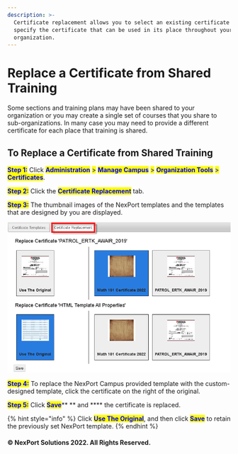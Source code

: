 ```yaml
---
description: >-
  Certificate replacement allows you to select an existing certificate and
  specify the certificate that can be used in its place throughout your
  organization.
---
```


# Replace a Certificate from Shared Training

Some sections and training plans may have been shared to your organization or you may create a single set of courses that you share to sub-organizations. In many case you may need to provide a different certificate for each place that training is shared.&#x20;

## **To Replace a Certificate from Shared Training**

<mark style="color:blue;">**Step 1:**</mark>  Click <mark style="color:blue;">**Administration**</mark> <mark style="color:blue;"></mark><mark style="color:blue;">></mark> <mark style="color:blue;"></mark><mark style="color:blue;">**Manage Campus**</mark> <mark style="color:blue;"></mark><mark style="color:blue;">></mark> <mark style="color:blue;"></mark><mark style="color:blue;">**Organization Tools**</mark> <mark style="color:blue;"></mark><mark style="color:blue;">></mark> <mark style="color:blue;"></mark><mark style="color:blue;">**Certificates**</mark>.

<mark style="color:blue;">**Step 2:**</mark>  Click the <mark style="color:blue;">**Certificate Replacement**</mark> <mark style="color:blue;"></mark><mark style="color:blue;"></mark> tab.

<mark style="color:blue;">**Step 3:**</mark>  The thumbnail images of the NexPort templates and the templates that are designed by you are displayed.

![](<../../../../../.gitbook/assets/image (18).png>)

<mark style="color:blue;">**Step 4:**</mark>  To replace the NexPort Campus provided template with the custom-designed template, click the certificate on the right of the original.

<mark style="color:blue;">**Step 5:**</mark>  Click <mark style="color:blue;">**Save**</mark>** ** and **** the certificate is replaced.

{% hint style="info" %}
Click <mark style="color:blue;">**Use The Original**</mark>, and then click <mark style="color:blue;">**Save**</mark> to retain the previously set NexPort template.
{% endhint %}

#### &#x20;© NexPort Solutions 2022. All Rights Reserved.

&#x20;
